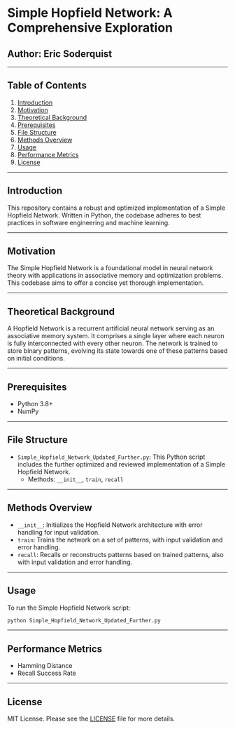 # Simple Hopfield Network: A Comprehensive Exploration
## Author: Eric Soderquist

---

## Table of Contents
1. [Introduction](#introduction)
2. [Motivation](#motivation)
3. [Theoretical Background](#theoretical-background)
4. [Prerequisites](#prerequisites)
5. [File Structure](#file-structure)
6. [Methods Overview](#methods-overview)
7. [Usage](#usage)
8. [Performance Metrics](#performance-metrics)
9. [License](#license)

---

## Introduction

This repository contains a robust and optimized implementation of a Simple Hopfield Network. Written in Python, the codebase adheres to best practices in software engineering and machine learning.

---

## Motivation

The Simple Hopfield Network is a foundational model in neural network theory with applications in associative memory and optimization problems. This codebase aims to offer a concise yet thorough implementation.

---

## Theoretical Background

A Hopfield Network is a recurrent artificial neural network serving as an associative memory system. It comprises a single layer where each neuron is fully interconnected with every other neuron. The network is trained to store binary patterns, evolving its state towards one of these patterns based on initial conditions.

---

## Prerequisites

- Python 3.8+
- NumPy

---

## File Structure

- `Simple_Hopfield_Network_Updated_Further.py`: This Python script includes the further optimized and reviewed implementation of a Simple Hopfield Network.
    - Methods: `__init__`, `train`, `recall`

---

## Methods Overview

- `__init__`: Initializes the Hopfield Network architecture with error handling for input validation.
- `train`: Trains the network on a set of patterns, with input validation and error handling.
- `recall`: Recalls or reconstructs patterns based on trained patterns, also with input validation and error handling.

---

## Usage

To run the Simple Hopfield Network script:

```bash
python Simple_Hopfield_Network_Updated_Further.py
```

---

## Performance Metrics

- Hamming Distance
- Recall Success Rate

---

## License

MIT License. Please see the [LICENSE](LICENSE.md) file for more details.

